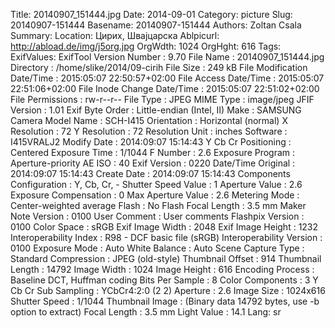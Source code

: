 Title: 20140907_151444.jpg
Date: 2014-09-01
Category: picture
Slug: 20140907-151444
Basename: 20140907-151444
Authors: Zoltan Csala
Summary:
Location: Цирих, Швајцарска
Ablpicurl: http://abload.de/img/j5org.jpg
OrgWdth: 1024
OrgHght: 616
Tags:
ExifValues: ExifTool Version Number : 9.70
            File Name : 20140907_151444.jpg
            Directory : /home/slike/2014/09-cirih
            File Size : 249 kB
            File Modification Date/Time : 2015:05:07 22:50:57+02:00
            File Access Date/Time : 2015:05:07 22:51:06+02:00
            File Inode Change Date/Time : 2015:05:07 22:51:02+02:00
            File Permissions : rw-r--r--
            File Type : JPEG
            MIME Type : image/jpeg
            JFIF Version : 1.01
            Exif Byte Order : Little-endian (Intel, II)
            Make : SAMSUNG
            Camera Model Name : SCH-I415
            Orientation : Horizontal (normal)
            X Resolution : 72
            Y Resolution : 72
            Resolution Unit : inches
            Software : I415VRALJ2
            Modify Date : 2014:09:07 15:14:43
            Y Cb Cr Positioning : Centered
            Exposure Time : 1/1044
            F Number : 2.6
            Exposure Program : Aperture-priority AE
            ISO : 40
            Exif Version : 0220
            Date/Time Original : 2014:09:07 15:14:43
            Create Date : 2014:09:07 15:14:43
            Components Configuration : Y, Cb, Cr, -
            Shutter Speed Value : 1
            Aperture Value : 2.6
            Exposure Compensation : 0
            Max Aperture Value : 2.6
            Metering Mode : Center-weighted average
            Flash : No Flash
            Focal Length : 3.5 mm
            Maker Note Version : 0100
            User Comment : User comments
            Flashpix Version : 0100
            Color Space : sRGB
            Exif Image Width : 2048
            Exif Image Height : 1232
            Interoperability Index : R98 - DCF basic file (sRGB)
            Interoperability Version : 0100
            Exposure Mode : Auto
            White Balance : Auto
            Scene Capture Type : Standard
            Compression : JPEG (old-style)
            Thumbnail Offset : 914
            Thumbnail Length : 14792
            Image Width : 1024
            Image Height : 616
            Encoding Process : Baseline DCT, Huffman coding
            Bits Per Sample : 8
            Color Components : 3
            Y Cb Cr Sub Sampling : YCbCr4:2:0 (2 2)
            Aperture : 2.6
            Image Size : 1024x616
            Shutter Speed : 1/1044
            Thumbnail Image : (Binary data 14792 bytes, use -b option to extract)
            Focal Length : 3.5 mm
            Light Value : 14.1
Lang: sr

